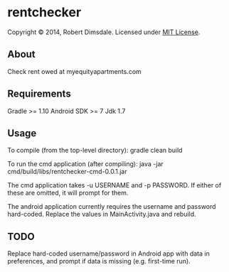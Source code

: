 rentchecker
===========

Copyright © 2014, Robert Dimsdale. Licensed under [MIT License].

About
-----
Check rent owed at myequityapartments.com

Requirements
------------

Gradle >= 1.10
Android SDK >= 7
Jdk 1.7

Usage
-----

To compile (from the top-level directory): gradle clean build

To run the cmd application (after compiling): java -jar cmd/build/libs/rentchecker-cmd-0.0.1.jar

The cmd application takes -u USERNAME and -p PASSWORD. If either of these are omitted, it will prompt for them.

The android application currently requires the username and password hard-coded. Replace the values in MainActivity.java and rebuild.

TODO
----

Replace hard-coded username/password in Android app with data in preferences, and prompt if data is missing (e.g. first-time run).

 [MIT License]: https://github.com/robdimsdale/rentchecker/raw/master/LICENSE
